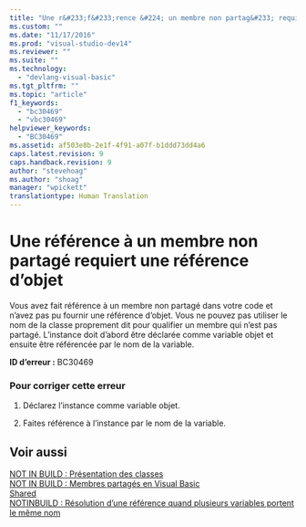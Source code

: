 ```yaml
---
title: "Une r&#233;f&#233;rence &#224; un membre non partag&#233; requiert une r&#233;f&#233;rence d’objet | Microsoft Docs"
ms.custom: ""
ms.date: "11/17/2016"
ms.prod: "visual-studio-dev14"
ms.reviewer: ""
ms.suite: ""
ms.technology: 
  - "devlang-visual-basic"
ms.tgt_pltfrm: ""
ms.topic: "article"
f1_keywords: 
  - "bc30469"
  - "vbc30469"
helpviewer_keywords: 
  - "BC30469"
ms.assetid: af503e8b-2e1f-4f91-a07f-b1ddd73dd4a6
caps.latest.revision: 9
caps.handback.revision: 9
author: "stevehoag"
ms.author: "shoag"
manager: "wpickett"
translationtype: Human Translation
---
```

# Une r&#233;f&#233;rence &#224; un membre non partag&#233; requiert une r&#233;f&#233;rence d’objet
Vous avez fait référence à un membre non partagé dans votre code et n’avez pas pu fournir une référence d’objet. Vous ne pouvez pas utiliser le nom de la classe proprement dit pour qualifier un membre qui n’est pas partagé. L’instance doit d’abord être déclarée comme variable objet et ensuite être référencée par le nom de la variable.  
  
 **ID d’erreur :** BC30469  
  
### Pour corriger cette erreur  
  
1.  Déclarez l’instance comme variable objet.  
  
2.  Faites référence à l’instance par le nom de la variable.  
  
## Voir aussi  
 [NOT IN BUILD : Présentation des classes](http://msdn.microsoft.com/fr-fr/cc2355a2-cb98-4353-9440-736585aec46c)   
 [NOT IN BUILD : Membres partagés en Visual Basic](http://msdn.microsoft.com/fr-fr/dbc3783f-83a2-4225-995d-c2d6d025663d)   
 [Shared](../../visual-basic/language-reference/modifiers/shared.md)   
 [NOTINBUILD : Résolution d’une référence quand plusieurs variables portent le même nom](http://msdn.microsoft.com/fr-fr/9601e39f-1911-44e1-ace5-3f6e090408b9)
